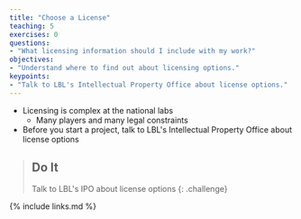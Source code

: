 ```yaml
---
title: "Choose a License"
teaching: 5
exercises: 0
questions:
- "What licensing information should I include with my work?"
objectives:
- "Understand where to find out about licensing options."
keypoints:
- "Talk to LBL's Intellectual Property Office about license options."
---
```


*   Licensing is complex at the national labs
    *   Many players and many legal constraints
*   Before you start a project, talk to LBL's Intellectual Property Office about license options

> ## Do It
>
> Talk to LBL's IPO about license options
{: .challenge}

{% include links.md %}
